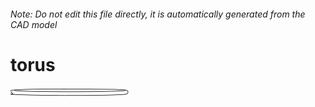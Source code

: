 ###### Note: Do not edit this file directly, it is automatically generated from the CAD model

# torus

![](/project.svg)



 

